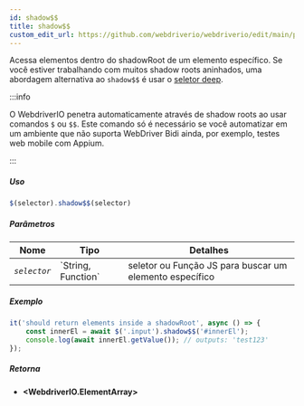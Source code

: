 ```yaml
---
id: shadow$$
title: shadow$$
custom_edit_url: https://github.com/webdriverio/webdriverio/edit/main/packages/webdriverio/src/commands/element/shadow$$.ts
---
```


Acessa elementos dentro do shadowRoot de um elemento específico. Se você estiver trabalhando 
com muitos shadow roots aninhados, uma abordagem alternativa ao `shadow$$` 
é usar o [seletor deep](https://webdriver.io/docs/selectors#deep-selectors).

:::info

O WebdriverIO penetra automaticamente através de shadow roots ao usar comandos `$` ou `$$`.
Este comando só é necessário se você automatizar em um ambiente que não 
suporta WebDriver Bidi ainda, por exemplo, testes web mobile com Appium.

:::

##### Uso

```js
$(selector).shadow$$(selector)
```

##### Parâmetros

<table>
  <thead>
    <tr>
      <th>Nome</th><th>Tipo</th><th>Detalhes</th>
    </tr>
  </thead>
  <tbody>
    <tr>
      <td><code><var>selector</var></code></td>
      <td>`String, Function`</td>
      <td>seletor ou Função JS para buscar um elemento específico</td>
    </tr>
  </tbody>
</table>

##### Exemplo

```js title="shadow$$.js"
it('should return elements inside a shadowRoot', async () => {
    const innerEl = await $('.input').shadow$$('#innerEl');
    console.log(await innerEl.getValue()); // outputs: 'test123'
});
```

##### Retorna

- **&lt;WebdriverIO.ElementArray&gt;**